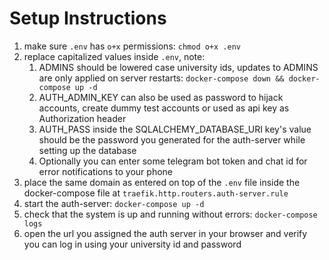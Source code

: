# Setup Instructions

1. make sure `.env` has `o+x` permissions: `chmod o+x .env`
2. replace capitalized values inside `.env`, note:
    1. ADMINS should be lowered case university ids, updates to ADMINS are only applied on server
       restarts: `docker-compose down && docker-compose up -d`
    2. AUTH_ADMIN_KEY can also be used as password to hijack accounts, create dummy test accounts or used as api key as
       Authorization header
    3. AUTH_PASS inside the SQLALCHEMY_DATABASE_URI key's value should be the password you generated for the auth-server
       while setting up the database
    4. Optionally you can enter some telegram bot token and chat id for error notifications to your phone
3. place the same domain as entered on top of the `.env` file inside the docker-compose file
   at `traefik.http.routers.auth-server.rule`
4. start the auth-server: `docker-compose up -d`
5. check that the system is up and running without errors: `docker-compose logs`
6. open the url you assigned the auth server in your browser and verify you can log in using your university id and
   password
